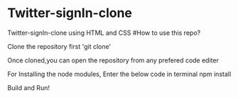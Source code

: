 # Twitter-signIn-clone
Twitter-signIn-clone using HTML and CSS
#How to use this repo?

Clone the repository first 'git clone'

Once cloned,you can open the repository from any prefered code editer

For Installing the node modules, Enter the below code in terminal
npm install 

Build and Run!

